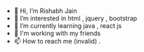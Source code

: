 - 👋 Hi, I’m Rishabh Jain
- 👀 I’m interested in html , jquery , bootstrap
- 🌱 I’m currently learning java , react js
- 💞️ I'm working with my friends 
- 📫 How to reach me (invalid) . 

<!---
Rishabh-jain-21/Rishabh-jain-21 is a ✨ special ✨ repository because its `README.md` (this file) appears on your GitHub profile.
You can click the Preview link to take a look at your changes.
--->
